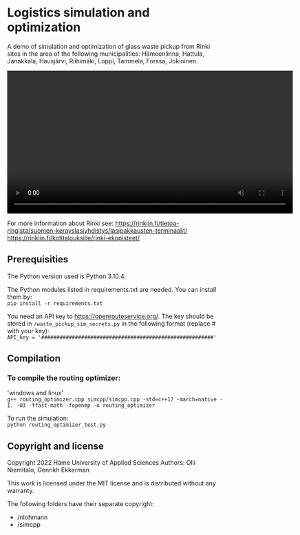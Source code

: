 # Logistics simulation and optimization

A demo of simulation and optimization of glass waste pickup from Rinki sites in the area of the following municipalities: Hämeenlinna, Hattula, Janakkala, Hausjärvi, Riihimäki, Loppi, Tammela, Forssa, Jokioinen.

<video src='https://user-images.githubusercontent.com/60920087/192505697-90068524-3c6b-4b08-8659-9126d52cef62.mov' width=664></video>

For more information about Rinki see:
https://rinkiin.fi/tietoa-ringista/suomen-kerayslasiyhdistys/lasipakkausten-terminaalit/
https://rinkiin.fi/kotitalouksille/rinki-ekopisteet/

## Prerequisities

The Python version used is Python 3.10.4.

The Python modules listed in requirements.txt are needed. You can install them by:<br>
`pip install -r requirements.txt`

You need an API key to https://openrouteservice.org/. The key should be stored in `/waste_pickup_sim_secrets.py` in the following format (replace # with your key):<br>
`API_key = '########################################################'`

## Compilation

### To compile the routing optimizer:
'windows and linux' <br>
`g++ routing_optimizer.cpp simcpp/simcpp.cpp -std=c++17 -march=native -I. -O3 -ffast-math -fopenmp -o routing_optimizer`

To run the simulation:<br>
`python routing_optimizer_test.py`

## Copyright and license

Copyright 2022 Häme University of Applied Sciences
Authors: Olli Niemitalo, Genrikh Ekkerman

This work is licensed under the MIT license and is distributed without any warranty.

The following folders have their separate copyright:
* /nlohmann
* /simcpp
